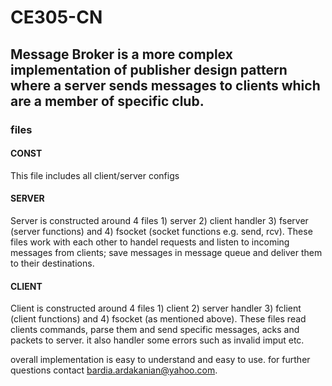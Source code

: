# CE305-CN
## Message Broker is a more complex implementation of publisher design pattern where a server sends messages to clients which are a member of specific club.
### files
#### CONST
This file includes all client/server configs
#### SERVER
Server is constructed around 4 files 1) server 2) client handler 3) fserver (server functions) and 4) fsocket (socket functions e.g. send, rcv).
These files work with each other to handel requests and listen to incoming messages from clients; save messages in message queue and deliver them to their destinations.
#### CLIENT
Client is constructed around 4 files 1) client 2) server handler 3) fclient (client functions) and 4) fsocket (as mentioned above).
These files read clients commands, parse them and send specific messages, acks and packets to server. it also handler some errors such as invalid imput etc.

overall implementation is easy to understand and easy to use. for further questions contact bardia.ardakanian@yahoo.com.

